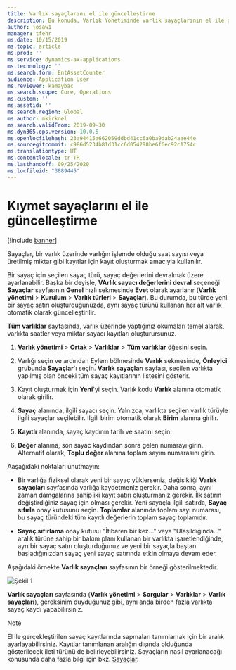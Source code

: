 ```yaml
---
title: Varlık sayaçlarını el ile güncelleştirme
description: Bu konuda, Varlık Yönetiminde varlık sayaçlarının el ile güncelleştirilmesi açıklanmaktadır.
author: josaw1
manager: tfehr
ms.date: 10/15/2019
ms.topic: article
ms.prod: ''
ms.service: dynamics-ax-applications
ms.technology: ''
ms.search.form: EntAssetCounter
audience: Application User
ms.reviewer: kamaybac
ms.search.scope: Core, Operations
ms.custom: ''
ms.assetid: ''
ms.search.region: Global
ms.author: mkirknel
ms.search.validFrom: 2019-09-30
ms.dyn365.ops.version: 10.0.5
ms.openlocfilehash: 23a94415a662059ddbd41cc6a0ba9dab24aae44e
ms.sourcegitcommit: c986d5234b81d31cc6d054298be6f6ec92c1754c
ms.translationtype: HT
ms.contentlocale: tr-TR
ms.lasthandoff: 09/25/2020
ms.locfileid: "3889445"
---
```

# <a name="manual-update-of-asset-counters"></a>Kıymet sayaçlarını el ile güncelleştirme

[!include [banner](../../includes/banner.md)]



Sayaçlar, bir varlık üzerinde varlığın işlemde olduğu saat sayısı veya üretilmiş miktar gibi kayıtlar için kayıt oluşturmak amacıyla kullanılır.

Bir sayaç için seçilen sayaç türü, sayaç değerlerini devralmak üzere ayarlanabilir. Başka bir deyişle, **VArlık sayacı değerlerini devral** seçeneği **Sayaçlar** sayfasının **Genel** hızlı sekmesinde **Evet** olarak ayarlanır (**Varlık yönetimi** > **Kurulum** > **Varlık türleri** > **Sayaçlar**). Bu durumda, bu türde yeni bir sayaç satırı oluşturduğunuzda, aynı sayaç türünü kullanan her alt varlık otomatik olarak güncelleştirilir.

**Tüm varlıklar** sayfasında, varlık üzerinde yaptığınız okumaları temel alarak, varlıkta saatler veya miktar sayacı kayıtları oluşturursunuz.

1. **Varlık yönetimi** > **Ortak** > **Varlıklar** > **Tüm varlıklar** öğesini seçin.

2. Varlığı seçin ve ardından Eylem bölmesinde **Varlık** sekmesinde, **Önleyici** grubunda **Sayaçlar**'ı seçin. **Varlık sayaçları** sayfası, seçilen varlıkta yapılmış olan önceki tüm sayaç kayıtlarının listesini gösterir.

3. Kayıt oluşturmak için **Yeni**'yi seçin. Varlık kodu **Varlık** alanına otomatik olarak girilir.

4. **Sayaç** alanında, ilgili sayacı seçin. Yalnızca, varlıkta seçilen varlık türüyle ilgili sayaçlar seçilebilir. İlgili birim otomatik olarak **Birim** alanına girilir.

5. **Kayıtlı** alanında, sayaç kaydının tarih ve saatini seçin.

6. **Değer** alanına, son sayac kaydından sonra gelen numarayı girin. Alternatif olarak, **Toplu değer** alanına toplam sayım numarasını girin.

Aaşağıdaki noktaları unutmayın:

- Bir varlığa fiziksel olarak yeni bir sayaç yüklerseniz, değişikliği **Varlık sayaçları** sayfasında varlığa kaydetmeniz gerekir. Daha sonra, aynı zaman damgalarına sahip iki kayıt satırı oluşturmanız gerekir. İlk satırın değiştirdiğiniz sayaç için olması gerekir. Yeni sayaçla ilgili satırda, **Sayaç sıfırla** onay kutusunu seçin. **Toplamlar** alanında toplam sayı numarası, bu sayaç türündeki tüm kayıtlı değerlerin toplam sayaç toplamıdır.

- **Sayaç sıfırlama** onay kutusu "İtibaren bir kez..." veya "Ulaşıldığında..." aralık türüne sahip bir bakım planı kullanan bir varlıkta işaretlendiğinde, ayrı bir sayaç satırı oluşturduğunuz ve yeni bir sayaçla baştan başladığınızdan sayaç yeni sayaç satırında etkin olmaya devam eder.

Aşağıdaki örnekte **Varlık sayaçları** sayfasının bir örneği gösterilmektedir.

![Şekil 1](media/11-work-orders.png)

**Varlık sayaçları** sayfasında (**Varlık yönetimi** > **Sorgular** > **Varlıklar** > **Varlık sayaçları**), gereksinim duyduğunuz gibi, aynı anda birden fazla varlıkta sayaç kaydı yapabilirsiniz.

>[!NOTE]
>El ile gerçekleştirilen sayaç kayıtlarında sapmaları tanımlamak için bir aralık ayarlayabilirsiniz. Kayıtlar tanımlanan aralığın dışında olduğunda gösterilecek ileti türünü de belirleyebilirsiniz. Sayaçların nasıl ayarlanacağı konusunda daha fazla bilgi için bkz. [Sayaçlar](../setup-for-objects/counters.md).

